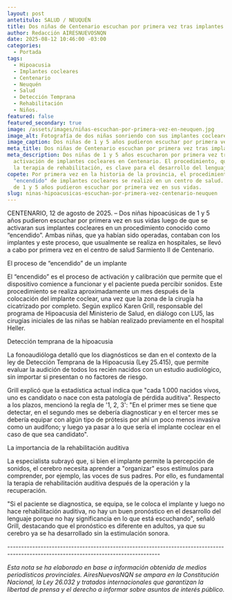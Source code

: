 ```yaml
---
layout: post
antetitulo: SALUD / NEUQUÉN
title: Dos niñas de Centenario escuchan por primera vez tras implantes cocleares.
author: Redacción AIRESNUEVOSNQN
date: 2025-08-12 10:46:00 -03:00
categories:
  - Portada
tags:
  - Hipoacusia
  - Implantes cocleares
  - Centenario
  - Neuquén
  - Salud
  - Detección Temprana
  - Rehabilitación
  - Niños.
featured: false
featured_secondary: true
image: /assets/images/niñas-escuchan-por-primera-vez-en-neuquen.jpg
image_alt: Fotografía de dos niñas sonriendo con sus implantes cocleares activados.
image_caption: Dos niñas de 1 y 5 años pudieron escuchar por primera vez en sus vidas.
meta_title: Dos niñas de Centenario escuchan por primera vez tras implantes cocleares
meta_description: Dos niñas de 1 y 5 años escucharon por primera vez tras la
  activación de implantes cocleares en Centenario. El procedimiento, que incluyó
  la terapia de rehabilitación, es clave para el desarrollo del lenguaje.
copete: Por primera vez en la historia de la provincia, el procedimiento de
  "encendido" de implantes cocleares se realizó en un centro de salud. Dos niñas
  de 1 y 5 años pudieron escuchar por primera vez en sus vidas.
slug: ninas-hipoacusicas-escuchan-por-primera-vez-centenario-neuquen
---
```

CENTENARIO, 12 de agosto de 2025. – Dos niñas hipoacúsicas de 1 y 5 años pudieron escuchar por primera vez en sus vidas luego de que se activaran sus implantes cocleares en un procedimiento conocido como “encendido”. Ambas niñas, que ya habían sido operadas, contaban con los implantes y este proceso, que usualmente se realiza en hospitales, se llevó a cabo por primera vez en el centro de salud Sarmiento II de Centenario.

El proceso de “encendido” de un implante

El “encendido” es el proceso de activación y calibración que permite que el dispositivo comience a funcionar y el paciente pueda percibir sonidos. Este procedimiento se realiza aproximadamente un mes después de la colocación del implante coclear, una vez que la zona de la cirugía ha cicatrizado por completo. Según explicó Karen Grill, responsable del programa de Hipoacusia del Ministerio de Salud, en diálogo con LU5, las cirugías iniciales de las niñas se habían realizado previamente en el hospital Heller.

Detección temprana de la hipoacusia

La fonoaudióloga detalló que los diagnósticos se dan en el contexto de la ley de Detección Temprana de la Hipoacusia (Ley 25.415), que permite evaluar la audición de todos los recién nacidos con un estudio audiológico, sin importar si presentan o no factores de riesgo.

Grill explicó que la estadística actual indica que "cada 1.000 nacidos vivos, uno es candidato o nace con esta patología de pérdida auditiva". Respecto a los plazos, mencionó la regla de '1, 2, 3': "En el primer mes se tiene que detectar, en el segundo mes se debería diagnosticar y en el tercer mes se debería equipar con algún tipo de prótesis por ahí un poco menos invasiva como un audífono; y luego ya pasar a lo que sería el implante coclear en el caso de que sea candidato".

La importancia de la rehabilitación auditiva

La especialista subrayó que, si bien el implante permite la percepción de sonidos, el cerebro necesita aprender a "organizar" esos estímulos para comprender, por ejemplo, las voces de sus padres. Por ello, es fundamental la terapia de rehabilitación auditiva después de la operación y la recuperación.

"Si el paciente se diagnostica, se equipa, se le coloca el implante y luego no hace rehabilitación auditiva, no hay un buen pronóstico en el desarrollo del lenguaje porque no hay significancia en lo que está escuchando", señaló Grill, destacando que el pronóstico es diferente en adultos, ya que su cerebro ya se ha desarrollado sin la estimulación sonora.

\-------------------------------------------------------------------------------------------------------------------------------------



*Esta nota se ha elaborado en base a información obtenida de medios periodísticos provinciales. AiresNuevosNQN se ampara en la Constitución Nacional, la Ley 26.032 y tratados internacionales que garantizan la libertad de prensa y el derecho a informar sobre asuntos de interés público.*
